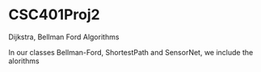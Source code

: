 # CSC401Proj2
Dijkstra, Bellman Ford Algorithms

In our classes Bellman-Ford, ShortestPath and SensorNet, we include the alorithms 
